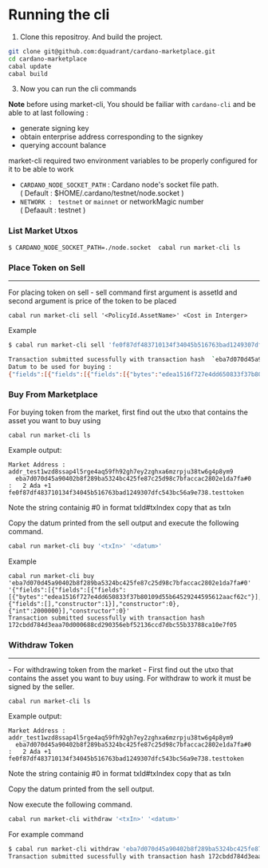 Running the cli
=================
1. Clone this repositroy. And build the project.

```bash
git clone git@github.com:dquadrant/cardano-marketplace.git
cd cardano-marketplace
cabal update
cabal build
```
3. Now you can run the cli commands

**Note** before using market-cli, You should be failiar with  `cardano-cli`  and be able to at last  following : 
- generate signing key
- obtain enterprise address corresponding to the signkey
- querying account balance 

market-cli required two environment variables to be properly configured for it to be able to work
- `CARDANO_NODE_SOCKET_PATH` : Cardano node's socket file path. (&nbsp;Default&nbsp;:&nbsp;$HOME/.cardano/testnet/node.socket&nbsp;)
- `NETWORK : ` `testnet` or `mainnet` or networkMagic  number (&nbsp;Defaault&nbsp;:&nbsp;testnet&nbsp;)

### List Market Utxos

```
$ CARDANO_NODE_SOCKET_PATH=./node.socket  cabal run market-cli ls
```


### Place Token on Sell
<hr>
For placing token on sell - sell command first argument is assetId and second argument is price of the token to be placed

```
cabal run market-cli sell '<PolicyId.AssetName>' <Cost in Interger>
```
Example 
```bash
$ cabal run market-cli sell 'fe0f87df483710134f34045b516763bad1249307dfc543bc56a9e738.testtoken' 2000000

Transaction submitted sucessfully with transaction hash  `eba7d070d45a90402b8f289ba5324bc425fe87c25d98c7bfaccac2802e1da7fa`
Datum to be used for buying :
{"fields":[{"fields":[{"fields":[{"bytes":"edea1516f727e4dd650833f37b80109d55b64529244595612aacf62c"}],"constructor":0},{"fields":[],"constructor":1}],"constructor":0},{"int":2000000}],"constructor":0}

```


### Buy From Marketplace
For buying token from the market, first find out the utxo that contains the asset you want to buy using

```
cabal run market-cli ls
```

Example output:

```
Market Address : addr_test1wzd8ssap4l5rge4aq59fh92gh7ey2zghxa6mzrpju38tw6g4p8ym9
  eba7d070d45a90402b8f289ba5324bc425fe87c25d98c7bfaccac2802e1da7fa#0	:	2 Ada +1 fe0f87df483710134f34045b516763bad1249307dfc543bc56a9e738.testtoken
```

Note the string containig #0 in format txId#txIndex copy that as txIn

Copy the datum printed from the sell output and execute the following command.

```bash
cabal run market-cli buy '<txIn>' '<datum>'
```

Example

```
cabal run market-cli buy 'eba7d070d45a90402b8f289ba5324bc425fe87c25d98c7bfaccac2802e1da7fa#0' '{"fields":[{"fields":[{"fields":[{"bytes":"edea1516f727e4dd650833f37b80109d55b64529244595612aacf62c"}],"constructor":0},{"fields":[],"constructor":1}],"constructor":0},{"int":2000000}],"constructor":0}'
Transaction submitted sucessfully with transaction hash 172cbdd784d3eaa70d000688cd290356ebf52136ccd7dbc55b33788ca10e7f05
```

### Withdraw Token
<hr>
- For withdrawing token from the market - First find out the utxo that contains the asset you want to buy using. For withdraw to work it must be signed by the seller.

```
cabal run market-cli ls
```

Example output:

```
Market Address : addr_test1wzd8ssap4l5rge4aq59fh92gh7ey2zghxa6mzrpju38tw6g4p8ym9
  eba7d070d45a90402b8f289ba5324bc425fe87c25d98c7bfaccac2802e1da7fa#0	:	2 Ada +1 fe0f87df483710134f34045b516763bad1249307dfc543bc56a9e738.testtoken
```

Note the string containig #0 in format txId#txIndex copy that as txIn

Copy the datum printed from the sell output.


Now execute the following command.

```bash
cabal run market-cli withdraw '<txIn>' '<datum>'
```

For example command

```bash
$ cabal run market-cli withdraw 'eba7d070d45a90402b8f289ba5324bc425fe87c25d98c7bfaccac2802e1da7fa#0' '{"fields":[{"fields":[{"fields":[{"bytes":"edea1516f727e4dd650833f37b80109d55b64529244595612aacf62c"}],"constructor":0},{"fields":[],"constructor":1}],"constructor":0},{"int":2000000}],"constructor":0}'
Transaction submitted sucessfully with transaction hash 172cbdd784d3eaa70d000688cd290356ebf52136ccd7dbc55b33788ca10e7f05
```